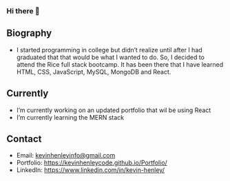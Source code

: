 ### Hi there 👋

## Biography

- I started programming in college but didn’t realize until after I had graduated that that would be what I wanted to do. So, I decided to attend the Rice full stack bootcamp. It has been there that I have learned HTML, CSS, JavaScript, MySQL, MongoDB and React.



## Currently

- I’m currently working on an updated portfolio that wil be using React
- I’m currently learning the MERN stack



## Contact

- Email: kevinhenleyinfo@gmail.com
- Portfolio: https://kevinhenleycode.github.io/Portfolio/
- LinkedIn: https://www.linkedin.com/in/kevin-henley/
